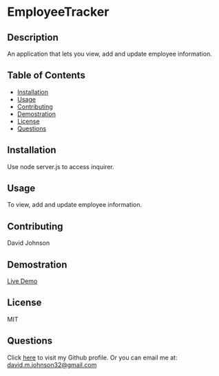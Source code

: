 # EmployeeTracker

## Description
An application that lets you view, add and update employee information.
## Table of Contents
* [Installation](#installation)
* [Usage](#usage)
* [Contributing](#contributing)
* [Demostration](#demostration)
* [License](#license)
* [Questions](#questions)
## Installation
Use node server.js to access inquirer.
## Usage
To view, add and update employee information.
## Contributing
David Johnson
## Demostration
<a href="https://user-images.githubusercontent.com/72535444/107473372-6fe25d00-6b25-11eb-90d7-f8c657c11bad.mp4"> Live Demo </a>
## License
MIT
## Questions
Click [here](https://github.com/DavidMark24) to visit my Github profile.
Or you can email me at: david.m.johnson32@gmail.com